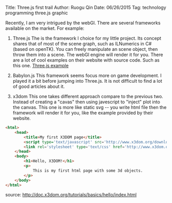 Title: Three.js first trail
Author: Ruogu Qin
Date: 06/26/2015
Tag: technology
     programming
     three.js
     graphic


Recently, I am very intrigued by the webGl. There are several frameworks available on the market. For example:

1. Three.js
The is the framework I choice for my little project. Its concept shares that of most of the scene graph, such as ILNumerics in C# (based on openTK). You can freely manipulate an scene object, then throw them into a scene. The webGl engine will render it for you. There are a lot of cool examples on their website with source code. Such as this one.
[Three.js example](http://threejs.org/examples/#webgl_buffergeometry)

2. Babylon.js
This framework seems focus more on game development. I played it a bit before jumping into Three.js. It is not difficult to find a lot of good articles about it.

3. x3dom
This one takes different approach compare to the previous two. Instead of creating a "cavas" then using javescript to "inject" plot into the canvas. This one is more like static svg -- you write html file then the framework will render it for you, like the example provided by their website.

```html
<html>
    <head>
        <title>My first X3DOM page</title>
        <script type='text/javascript' src='http://www.x3dom.org/download/x3dom.js'> </script>
        <link rel='stylesheet' type='text/css' href='http://www.x3dom.org/download/x3dom.css'></link>
    </head>
    <body>
        <h1>Hello, X3DOM!</h1>
        <p>
            This is my first html page with some 3d objects.
        </p>
    </body>
</html>
```

source: http://doc.x3dom.org/tutorials/basics/hello/index.html
